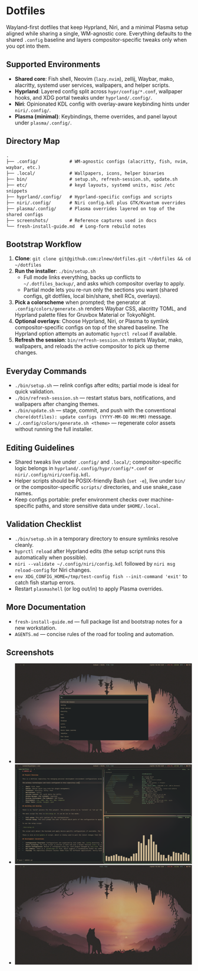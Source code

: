 # Dotfiles

Wayland-first dotfiles that keep Hyprland, Niri, and a minimal Plasma setup aligned while sharing a single, WM-agnostic core. Everything defaults to the shared `.config` baseline and layers compositor-specific tweaks only when you opt into them.

## Supported Environments

- **Shared core**: Fish shell, Neovim (`lazy.nvim`), zellij, Waybar, mako, alacritty, systemd user services, wallpapers, and helper scripts.
- **Hyprland**: Layered config split across `hypr/config/*.conf`, wallpaper hooks, and XDG portal tweaks under `hyprland/.config/`.
- **Niri**: Opinionated KDL config with overlay-aware keybinding hints under `niri/.config/`.
- **Plasma (minimal)**: Keybindings, theme overrides, and panel layout under `plasma/.config/`.

## Directory Map

```
.
├── .config/            # WM-agnostic configs (alacritty, fish, nvim, waybar, etc.)
├── .local/             # Wallpapers, icons, helper binaries
├── bin/                # setup.sh, refresh-session.sh, update.sh
├── etc/                # keyd layouts, systemd units, misc /etc snippets
├── hyprland/.config/   # Hyprland-specific configs and scripts
├── niri/.config/       # Niri config.kdl plus GTK/Kvantum overrides
├── plasma/.config/     # Plasma overrides layered on top of the shared configs
├── screenshots/        # Reference captures used in docs
└── fresh-install-guide.md  # Long-form rebuild notes
```

## Bootstrap Workflow

1. **Clone**: `git clone git@github.com:zlnew/dotfiles.git ~/dotfiles && cd ~/dotfiles`
2. **Run the installer**: `./bin/setup.sh`
   - Full mode links everything, backs up conflicts to `~/.dotfiles_backup/`, and asks which compositor overlay to apply.
   - Partial mode lets you re-run only the sections you want (shared configs, git dotfiles, local bin/share, shell RCs, overlays).
3. **Pick a colorscheme** when prompted; the generator at `.config/colors/generate.sh` renders Waybar CSS, alacritty TOML, and Hyprland palette files for Gruvbox Material or TokyoNight.
4. **Optional overlays**: Choose Hyprland, Niri, or Plasma to symlink compositor-specific configs on top of the shared baseline. The Hyprland option attempts an automatic `hyprctl reload` if available.
5. **Refresh the session**: `bin/refresh-session.sh` restarts Waybar, mako, wallpapers, and reloads the active compositor to pick up theme changes.

## Everyday Commands

- `./bin/setup.sh` — relink configs after edits; partial mode is ideal for quick validation.
- `./bin/refresh-session.sh` — restart status bars, notifications, and wallpapers after changing themes.
- `./bin/update.sh` — stage, commit, and push with the conventional `chore(dotfiles): update configs (YYYY-MM-DD HH:MM)` message.
- `./.config/colors/generate.sh <theme>` — regenerate color assets without running the full installer.

## Editing Guidelines

- Shared tweaks live under `.config/` and `.local/`; compositor-specific logic belongs in `hyprland/.config/hypr/config/*.conf` or `niri/.config/niri/config.kdl`.
- Helper scripts should be POSIX-friendly Bash (`set -e`), live under `bin/` or the compositor-specific `scripts/` directories, and use snake_case names.
- Keep configs portable: prefer environment checks over machine-specific paths, and store sensitive data under `$HOME/.local`.

## Validation Checklist

- `./bin/setup.sh` in a temporary directory to ensure symlinks resolve cleanly.
- `hyprctl reload` after Hyprland edits (the setup script runs this automatically when possible).
- `niri --validate ~/.config/niri/config.kdl` followed by `niri msg reload-config` for Niri changes.
- `env XDG_CONFIG_HOME=/tmp/test-config fish --init-command 'exit'` to catch fish startup errors.
- Restart `plasmashell` (or log out/in) to apply Plasma overrides.

## More Documentation

- `fresh-install-guide.md` — full package list and bootstrap notes for a new workstation.
- `AGENTS.md` — concise rules of the road for tooling and automation.

## Screenshots

- ![Hyprland workspace](screenshots/2025-10-01T17:28:51,372724276+07:00.png)
- ![Niri overview](screenshots/2025-10-01T17:27:50,967586453+07:00.png)
- ![Neovim setup](screenshots/2025-10-01T17:27:16,214358722+07:00.png)
